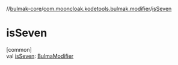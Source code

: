 //[bulmak-core](../../index.md)/[com.mooncloak.kodetools.bulmak.modifier](index.md)/[isSeven](is-seven.md)

# isSeven

[common]\
val [isSeven](is-seven.md): [BulmaModifier](-bulma-modifier/index.md)
